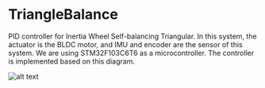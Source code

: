 # TriangleBalance

PID controller for Inertia Wheel Self-balancing Triangular. In this system, the actuator is the BLDC motor, and IMU and encoder are the sensor of this system. 
We are using STM32F103C6T6 as a microcontroller. The controller is implemented based on this diagram.

![alt text]([https://github.com/AlirezaBeigiMech/TriangleBalance/blob/master/Controllerdiagram2.png?raw=true])

